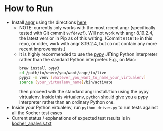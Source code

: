 # How to Run

- Install [angr](https://github.com/angr/angr) using the directions [here](https://docs.angr.io/introductory-errata/install)
    - NOTE: currently only works with the most recent angr (specifically tested with Git commit
        `97fd492f`). Will not work with angr 8.19.2.4, the latest version in Pip as of this writing.
        (Commit `6f16f1e` in this repo, or older, work with angr 8.19.2.4, but do not contain any
        more recent improvements.)
    - It is highly recommended to use the [pypy](https://pypy.org) JITting Python interpreter
        rather than the standard Python interpreter. E.g., on Mac:
        ```bash
        brew install pypy3
        cd /path/to/where/you/want/angr/to/live
        pypy3 -m venv [whatever_you_want_to_name_your_virtualenv]
        source [your_virtualenv_name]/bin/activate
        ```
        then proceed with the standard angr installation using the pypy virtualenv. Inside this virtualenv, `python` should give you a pypy interpreter rather than an ordinary Python one.
- Inside your Python virtualenv, run `python driver.py` to run tests against all the Kocher
test cases
- Current status / explanations of expected test results is in [kocher_analysis.txt](kocher_analysis.txt)
